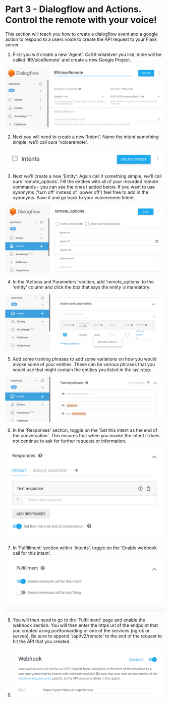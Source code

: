 # Part 3 - Dialogflow and Actions. Control the remote with your voice!

This section will teach you how to create a dialogflow event and a google action to respond to a users voice to create the API request to your Flask server. 

1. First you will create a new 'Agent'. Call it whatever you like, mine will be called 'IRVoiceRemote' and create a new Google Project. 

![alt text](https://raw.githubusercontent.com/amcgaugh/ir-blaster/master/docs/Step%201.png)

2. Next you will need to create a new 'Intent'. Name the intent something simple, we'll call ours 'voiceremote'.

![alt text](https://raw.githubusercontent.com/amcgaugh/ir-blaster/master/docs/DF%20Intent.png)

3. Next we'll create a new 'Entity'. Again call it something simple, we'll call ours 'remote_options'. Fill the entities with all of your recorded remote commands - you can see the ones I added below. If you want to use synonyms ('turn off' instead of 'power off') feel free to add in the synonyms. Save it and go back to your voiceremote Intent. 

![alt text](https://raw.githubusercontent.com/amcgaugh/ir-blaster/master/docs/Step%202.png)

4. In the 'Actions and Parameters' section, add 'remote_options' to the 'entity' column and click the box that says the entity is mandatory. 

![alt text](https://raw.githubusercontent.com/amcgaugh/ir-blaster/master/docs/Step%203.png)

5. Add some training phrases to add some variations on how you would invoke some of your entities. These can be various phrases that you would use that might contain the entities you listed in the last step. 

![alt text](https://raw.githubusercontent.com/amcgaugh/ir-blaster/master/docs/Step%204.png)

6. In the 'Responses' section, toggle on the 'Set this intent as the end of the conversation'. This ensures that when you invoke the intent it does not continue to ask for further requests or information. 

![alt text](https://raw.githubusercontent.com/amcgaugh/ir-blaster/master/docs/Step%205.png)

7. In 'Fulfillment' section within 'Intents', toggle on the 'Enable webhook call for this intent'. 

![alt text](https://raw.githubusercontent.com/amcgaugh/ir-blaster/master/docs/Step%206.png)

8. You will then need to go to the 'Fulfillment' page and enable the webhook section. You will then enter the https url of the endpoint that you created using portforwarding or one of the services (ngrok or serveo). Be sure to append '/api/v2/remote' to the end of the request to hit the API that you created. 

9. ![alt text](https://raw.githubusercontent.com/amcgaugh/ir-blaster/master/docs/Step%207.png)


